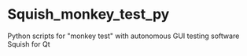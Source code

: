 # Squish_monkey_test_py
Python scripts for "monkey test" with autonomous GUI testing software Squish for Qt 
